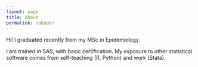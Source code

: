 ```yaml
---
layout: page
title: About
permalink: /about/
---
```

Hi! I graduated recently from my MSc in Epidemiology. 

I am trained in SAS, with basic certification. My exposure to other statistical software comes from self-teaching (R, Python) and work (Stata).
